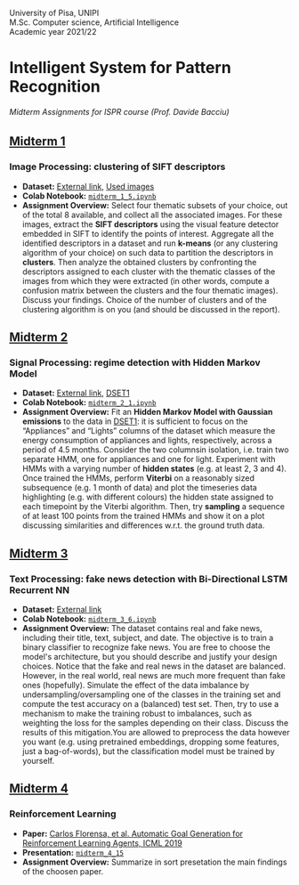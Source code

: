 University of Pisa, UNIPI \
M.Sc. Computer science, Artificial Intelligence \
Academic year 2021/22 



# Intelligent System for Pattern Recognition
###### Midterm Assignments for ISPR course (Prof. Davide Bacciu)

## [Midterm 1](Midterm_1) 
### Image Processing: clustering of SIFT descriptors

  * **Dataset:** [External link](http://download.microsoft.com/download/A/1/1/A116CD80-5B79-407E-B5CE-3D5C6ED8B0D5/msrc_objcategimagedatabase_v1.zip), [Used images](Midterm_1/images_)
  * **Colab Notebook:** [`midterm_1_5.ipynb`](Midterm_1/midterm_1_5.ipynb)
  * **Assignment Overview:** Select four thematic subsets of your choice, out of the total 8 available, and collect all the associated images. For these images, extract the **SIFT descriptors** using the visual feature detector embedded in SIFT to identify the points of interest. Aggregate all the identified descriptors in a dataset and run **k-means** (or any clustering algorithm of your choice) on such data to partition the descriptors in **clusters**. Then analyze the obtained clusters by confronting the descriptors assigned to each cluster with the thematic classes of the images from which they were extracted (in other words, compute a confusion matrix between the clusters and the four thematic images). Discuss your findings. Choice of the number of clusters and of the clustering algorithm is on you (and should be discussed in the report).

## [Midterm 2](Midterm_2)
### Signal Processing: regime detection with Hidden Markov Model

  * **Dataset:** [External link](https://archive.ics.uci.edu/ml/datasets/Appliances+energy+prediction#), [DSET1](Midterm_2/energy_datasetv1.csv)
  * **Colab Notebook:** [`midterm_2_1.ipynb`](Midterm_2/midterm_2_1.ipynb)
  * **Assignment Overview:** Fit an **Hidden Markov Model with Gaussian emissions** to the data in [DSET1](https://archive.ics.uci.edu/ml/datasets/Appliances+energy+prediction#): it is sufficient to focus on the “Appliances” and “Lights” columns of the dataset which measure the energy consumption of appliances and lights, respectively, across a period of 4.5 months. Consider the two columnsin isolation, i.e. train two separate HMM, one for appliances and one for light.  Experiment with HMMs with a varying number of **hidden states** (e.g. at least 2, 3 and 4). Once trained the HMMs, perform **Viterbi** on a reasonably sized subsequence (e.g. 1 month of data) and plot the timeseries data highlighting (e.g. with different colours) the hidden state assigned to each timepoint by the Viterbi algorithm.  Then, try **sampling** a sequence of at least 100 points from the trained HMMs and show it on a plot discussing similarities and differences w.r.t. the ground truth data.

## [Midterm 3](Midterm_3)
### Text Processing: fake news detection with Bi-Directional LSTM Recurrent NN

  * **Dataset:** [External link]([https://archive.ics.uci.edu/ml/datasets/Appliances+energy+prediction#](https://www.kaggle.com/datasets/clmentbisaillon/fake-and-real-news-dataset))
  * **Colab Notebook:** [`midterm_3_6.ipynb`](Midterm_3/midterm_3_6.ipynb)
  * **Assignment Overview:** The dataset contains real and fake news, including their title, text, subject, and date. The objective is to train a binary classifier to recognize fake news. You are free to choose the model's architecture, but you should describe and justify your design choices.
Notice that the fake and real news in the dataset are balanced. However, in the real world, real news are much more frequent than fake ones (hopefully). Simulate the effect of the data imbalance by undersampling/oversampling one of the classes in the training set and compute the test accuracy on a (balanced) test set. Then, try to use a mechanism to make the training robust to imbalances, such as weighting the loss for the samples depending on their class. Discuss the results of this mitigation.You are allowed to preprocess the data however you want (e.g. using pretrained embeddings, dropping some features, just a bag-of-words), but the classification model must be trained by yourself.


## [Midterm 4](Midterm_4)
### Reinforcement Learning

  * **Paper:** [Carlos Florensa, et al. Automatic Goal Generation for Reinforcement Learning Agents, ICML 2019]([https://archive.ics.uci.edu/ml/datasets/Appliances+energy+prediction#](https://www.kaggle.com/datasets/clmentbisaillon/fake-and-real-news-dataset))
  * **Presentation:** [`midterm_4_15`](Midterm_4/midterm_4_15.pdf)
  * **Assignment Overview:** Summarize in sort presetation the main findings of the choosen paper. 

